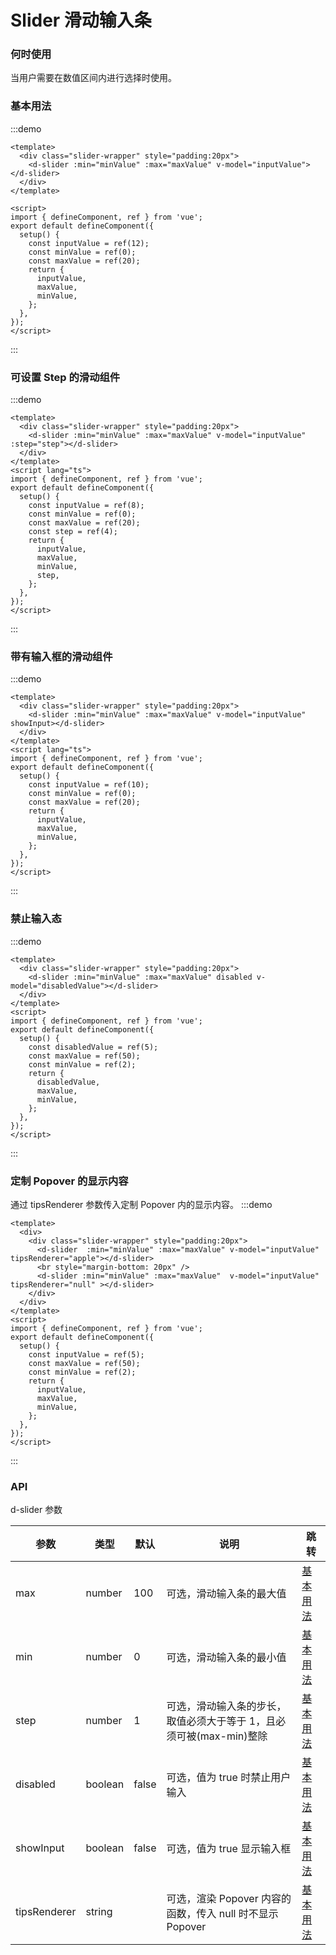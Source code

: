 # Slider 滑动输入条

### 何时使用

当用户需要在数值区间内进行选择时使用。

### 基本用法

:::demo

```vue
<template>
  <div class="slider-wrapper" style="padding:20px">
    <d-slider :min="minValue" :max="maxValue" v-model="inputValue"></d-slider>
  </div>
</template>

<script>
import { defineComponent, ref } from 'vue';
export default defineComponent({
  setup() {
    const inputValue = ref(12);
    const minValue = ref(0);
    const maxValue = ref(20);
    return {
      inputValue,
      maxValue,
      minValue,
    };
  },
});
</script>
```

:::

### 可设置 Step 的滑动组件

:::demo

```vue
<template>
  <div class="slider-wrapper" style="padding:20px">
    <d-slider :min="minValue" :max="maxValue" v-model="inputValue" :step="step"></d-slider>
  </div>
</template>
<script lang="ts">
import { defineComponent, ref } from 'vue';
export default defineComponent({
  setup() {
    const inputValue = ref(8);
    const minValue = ref(0);
    const maxValue = ref(20);
    const step = ref(4);
    return {
      inputValue,
      maxValue,
      minValue,
      step,
    };
  },
});
</script>
```

:::

### 带有输入框的滑动组件

:::demo

```vue
<template>
  <div class="slider-wrapper" style="padding:20px">
    <d-slider :min="minValue" :max="maxValue" v-model="inputValue" showInput></d-slider>
  </div>
</template>
<script lang="ts">
import { defineComponent, ref } from 'vue';
export default defineComponent({
  setup() {
    const inputValue = ref(10);
    const minValue = ref(0);
    const maxValue = ref(20);
    return {
      inputValue,
      maxValue,
      minValue,
    };
  },
});
</script>
```

:::

### 禁止输入态

:::demo

```vue
<template>
  <div class="slider-wrapper" style="padding:20px">
    <d-slider :min="minValue" :max="maxValue" disabled v-model="disabledValue"></d-slider>
  </div>
</template>
<script>
import { defineComponent, ref } from 'vue';
export default defineComponent({
  setup() {
    const disabledValue = ref(5);
    const maxValue = ref(50);
    const minValue = ref(2);
    return {
      disabledValue,
      maxValue,
      minValue,
    };
  },
});
</script>
```

:::

### 定制 Popover 的显示内容

通过 tipsRenderer 参数传入定制 Popover 内的显示内容。
:::demo

```vue
<template>
  <div>
    <div class="slider-wrapper" style="padding:20px">
      <d-slider  :min="minValue" :max="maxValue" v-model="inputValue" tipsRenderer="apple"></d-slider>
      <br style="margin-bottom: 20px" />
      <d-slider :min="minValue" :max="maxValue"  v-model="inputValue" tipsRenderer="null" ></d-slider>
    </div>
  </div>
</template>
<script>
import { defineComponent, ref } from 'vue';
export default defineComponent({
  setup() {
    const inputValue = ref(5);
    const maxValue = ref(50);
    const minValue = ref(2);
    return {
      inputValue,
      maxValue,
      minValue,
    };
  },
});
</script>
```

:::

### API

d-slider 参数

| 参数         | 类型    | 默认  | 说明                                                                | 跳转                                 |
| ------------ | ------- | ----- | ------------------------------------------------------------------- | ------------------------------------ |
| max          | number  | 100   | 可选，滑动输入条的最大值                                            | [基本用法](#基本用法)                |
| min          | number  | 0     | 可选，滑动输入条的最小值                                            | [基本用法](#基本用法)                |
| step         | number  | 1     | 可选，滑动输入条的步长，取值必须大于等于 1，且必须可被(max-min)整除 | [基本用法](#可设置Step的滑动组件)    |
| disabled     | boolean | false | 可选，值为 true 时禁止用户输入                                      | [基本用法](#禁止输入态)              |
| showInput    | boolean | false | 可选，值为 true 显示输入框                                          | [基本用法](#带有输入框的滑动组件)    |
| tipsRenderer | string  |       | 可选，渲染 Popover 内容的函数，传入 null 时不显示 Popover           | [基本用法](#异定制popover的显示内容) |
